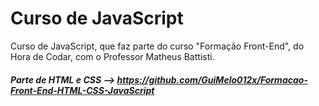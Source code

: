 # Curso de JavaScript
Curso de JavaScript, que faz parte do curso "Formação Front-End", do Hora de Codar, com o Professor Matheus Battisti.

##### Parte de HTML e CSS --> https://github.com/GuiMelo012x/Formacao-Front-End-HTML-CSS-JavaScript
